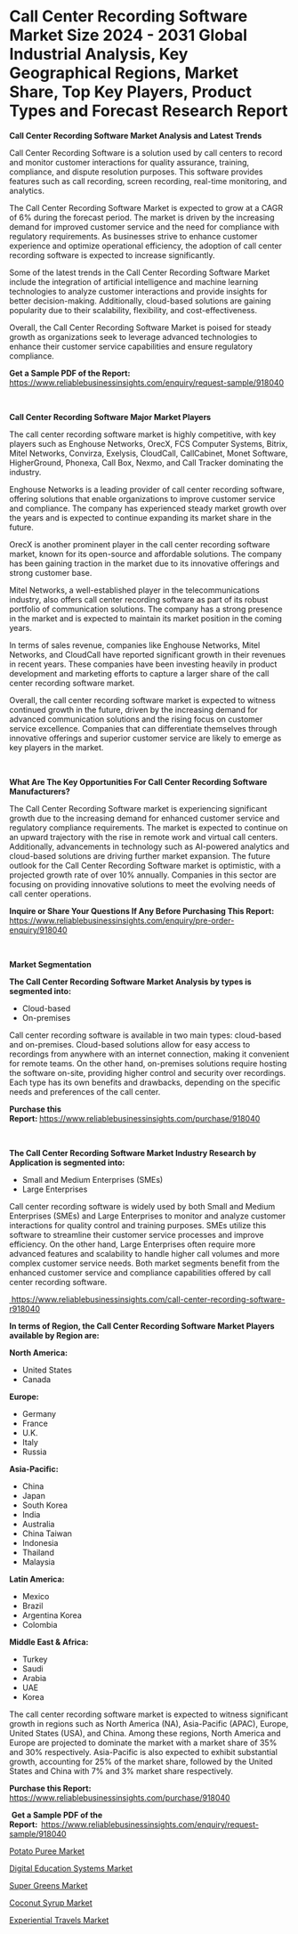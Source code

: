 <p><h1>Call Center Recording Software Market Size 2024 - 2031 Global Industrial Analysis, Key Geographical Regions, Market Share, Top Key Players, Product Types and Forecast Research Report</h1></p><p><strong>Call Center Recording Software Market Analysis and Latest Trends</strong></p>
<p><p>Call Center Recording Software is a solution used by call centers to record and monitor customer interactions for quality assurance, training, compliance, and dispute resolution purposes. This software provides features such as call recording, screen recording, real-time monitoring, and analytics.</p><p>The Call Center Recording Software Market is expected to grow at a CAGR of 6% during the forecast period. The market is driven by the increasing demand for improved customer service and the need for compliance with regulatory requirements. As businesses strive to enhance customer experience and optimize operational efficiency, the adoption of call center recording software is expected to increase significantly.</p><p>Some of the latest trends in the Call Center Recording Software Market include the integration of artificial intelligence and machine learning technologies to analyze customer interactions and provide insights for better decision-making. Additionally, cloud-based solutions are gaining popularity due to their scalability, flexibility, and cost-effectiveness.</p><p>Overall, the Call Center Recording Software Market is poised for steady growth as organizations seek to leverage advanced technologies to enhance their customer service capabilities and ensure regulatory compliance.</p></p>
<p><strong>Get a Sample PDF of the Report:&nbsp;</strong> <a href="https://www.reliablebusinessinsights.com/enquiry/request-sample/918040">https://www.reliablebusinessinsights.com/enquiry/request-sample/918040</a></p>
<p>&nbsp;</p>
<p><strong>Call Center Recording Software Major Market Players</strong></p>
<p><p>The call center recording software market is highly competitive, with key players such as Enghouse Networks, OrecX, FCS Computer Systems, Bitrix, Mitel Networks, Convirza, Exelysis, CloudCall, CallCabinet, Monet Software, HigherGround, Phonexa, Call Box, Nexmo, and Call Tracker dominating the industry.</p><p>Enghouse Networks is a leading provider of call center recording software, offering solutions that enable organizations to improve customer service and compliance. The company has experienced steady market growth over the years and is expected to continue expanding its market share in the future.</p><p>OrecX is another prominent player in the call center recording software market, known for its open-source and affordable solutions. The company has been gaining traction in the market due to its innovative offerings and strong customer base.</p><p>Mitel Networks, a well-established player in the telecommunications industry, also offers call center recording software as part of its robust portfolio of communication solutions. The company has a strong presence in the market and is expected to maintain its market position in the coming years.</p><p>In terms of sales revenue, companies like Enghouse Networks, Mitel Networks, and CloudCall have reported significant growth in their revenues in recent years. These companies have been investing heavily in product development and marketing efforts to capture a larger share of the call center recording software market.</p><p>Overall, the call center recording software market is expected to witness continued growth in the future, driven by the increasing demand for advanced communication solutions and the rising focus on customer service excellence. Companies that can differentiate themselves through innovative offerings and superior customer service are likely to emerge as key players in the market.</p></p>
<p>&nbsp;</p>
<p><strong>What Are The Key Opportunities For Call Center Recording Software Manufacturers?</strong></p>
<p><p>The Call Center Recording Software market is experiencing significant growth due to the increasing demand for enhanced customer service and regulatory compliance requirements. The market is expected to continue on an upward trajectory with the rise in remote work and virtual call centers. Additionally, advancements in technology such as AI-powered analytics and cloud-based solutions are driving further market expansion. The future outlook for the Call Center Recording Software market is optimistic, with a projected growth rate of over 10% annually. Companies in this sector are focusing on providing innovative solutions to meet the evolving needs of call center operations.</p></p>
<p><strong>Inquire or Share Your Questions If Any Before Purchasing This Report:</strong> <a href="https://www.reliablebusinessinsights.com/enquiry/pre-order-enquiry/918040">https://www.reliablebusinessinsights.com/enquiry/pre-order-enquiry/918040</a></p>
<p>&nbsp;</p>
<p><strong>Market Segmentation</strong></p>
<p><strong>The Call Center Recording Software Market Analysis by types is segmented into:</strong></p>
<p><ul><li>Cloud-based</li><li>On-premises</li></ul></p>
<p><p>Call center recording software is available in two main types: cloud-based and on-premises. Cloud-based solutions allow for easy access to recordings from anywhere with an internet connection, making it convenient for remote teams. On the other hand, on-premises solutions require hosting the software on-site, providing higher control and security over recordings. Each type has its own benefits and drawbacks, depending on the specific needs and preferences of the call center.</p></p>
<p><strong>Purchase this Report:&nbsp;</strong><a href="https://www.reliablebusinessinsights.com/purchase/918040">https://www.reliablebusinessinsights.com/purchase/918040</a></p>
<p>&nbsp;</p>
<p><strong>The Call Center Recording Software Market Industry Research by Application is segmented into:</strong></p>
<p><ul><li>Small and Medium Enterprises (SMEs)</li><li>Large Enterprises</li></ul></p>
<p><p>Call center recording software is widely used by both Small and Medium Enterprises (SMEs) and Large Enterprises to monitor and analyze customer interactions for quality control and training purposes. SMEs utilize this software to streamline their customer service processes and improve efficiency. On the other hand, Large Enterprises often require more advanced features and scalability to handle higher call volumes and more complex customer service needs. Both market segments benefit from the enhanced customer service and compliance capabilities offered by call center recording software.</p></p>
<p><a href="https://www.reliablebusinessinsights.com/call-center-recording-software-r918040">&nbsp;https://www.reliablebusinessinsights.com/call-center-recording-software-r918040</a></p>
<p><strong>In terms of Region, the Call Center Recording Software Market Players available by Region are:</strong></p>
<p>
    <p> <strong> North America: </strong>
        <ul>
            <li>United States</li>
            <li>Canada</li>
        </ul>
        </p> 
    <p> <strong> Europe: </strong>
        <ul>
            <li>Germany</li>
            <li>France</li>
            <li>U.K.</li>
            <li>Italy</li>
            <li>Russia</li>
        </ul>
        </p> 
    <p> <strong> Asia-Pacific: </strong>
        <ul>
            <li>China</li>
            <li>Japan</li>
            <li>South Korea</li>
            <li>India</li>
            <li>Australia</li>
            <li>China Taiwan</li>
            <li>Indonesia</li>
            <li>Thailand</li>
            <li>Malaysia</li>
        </ul>
        </p> 
    <p> <strong> Latin America: </strong>
        <ul>
            <li>Mexico</li>
            <li>Brazil</li>
            <li>Argentina Korea</li>
            <li>Colombia</li>
        </ul>
        </p> 
    <p> <strong> Middle East & Africa: </strong>
        <ul>
            <li>Turkey</li>
            <li>Saudi</li>
            <li>Arabia</li>
            <li>UAE</li>
            <li>Korea</li>
        </ul>
    </p>
    </p>
<p><p>The call center recording software market is expected to witness significant growth in regions such as North America (NA), Asia-Pacific (APAC), Europe, United States (USA), and China. Among these regions, North America and Europe are projected to dominate the market with a market share of 35% and 30% respectively. Asia-Pacific is also expected to exhibit substantial growth, accounting for 25% of the market share, followed by the United States and China with 7% and 3% market share respectively.</p></p>
<p><strong>Purchase this Report: </strong><a href="https://www.reliablebusinessinsights.com/purchase/918040">https://www.reliablebusinessinsights.com/purchase/918040</a></p>
<p>&nbsp;<strong>Get a Sample PDF of the Report:&nbsp;&nbsp;</strong><a href="https://www.reliablebusinessinsights.com/enquiry/request-sample/918040">https://www.reliablebusinessinsights.com/enquiry/request-sample/918040</a></p>
<p><strong></strong></p>
<p><p><a href="https://medium.com/@enosstark/potato-puree-industry-analysis-report-its-market-size-growing-with-a-cagr-of-7-4-22fbd43027c5">Potato Puree Market</a></p><p><a href="https://github.com/lizaRempel/Market-Research-Report-List-1/blob/main/digital-education-systems-market.md">Digital Education Systems Market</a></p><p><a href="https://medium.com/@mayekuhic78/super-greens-market-size-share-trends-analysis-report-by-end-use-online-sales-offline-sales-418c97909d73">Super Greens Market</a></p><p><a href="https://medium.com/@kimwalker1923/coconut-syrup-market-size-share-trends-analysis-report-by-product-organic-conventional-and-148fa8c10eb3">Coconut Syrup Market</a></p><p><a href="https://github.com/Krdamani25/Market-Research-Report-List-1/blob/main/experiential-travels-market.md">Experiential Travels Market</a></p></p>